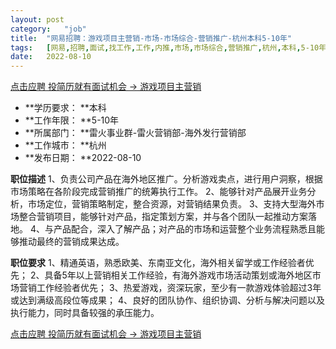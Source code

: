 ```yaml
---
layout:	post
category:	"job"
title:	"网易招聘：游戏项目主营销-市场-市场综合-营销推广-杭州本科5-10年"
tags:	[网易,招聘,面试,找工作,工作,内推,市场,市场综合,营销推广,杭州,本科,5-10年]
date:	2022-08-10
---
```


[点击应聘 投简历就有面试机会 -> 游戏项目主营销](http://mobile.bole.netease.com/bole/boleDetail?id=41831&employeeId=346f03c3cda5f04c&key=all)



- **学历要求： **本科
- **工作年限： **5-10年
- **所属部门： **雷火事业群-雷火营销部-海外发行营销部
- **工作城市： **杭州
- **发布日期： **2022-08-10



**职位描述**
1、负责公司产品在海外地区推广。分析游戏卖点，进行用户洞察，根据市场策略在各阶段完成营销推广的统筹执行工作。
2、能够针对产品展开业务分析，市场定位，营销策略制定，整合资源，对营销结果负责。
3、支持大型海外市场整合营销项目，能够针对产品，指定策划方案，并与各个团队一起推动方案落地。
4、与产品配合，深入了解产品；对产品的市场和运营整个业务流程熟悉且能够推动最终的营销成果达成。



**职位要求**
1、精通英语，熟悉欧美、东南亚文化，海外相关留学或工作经验者优先；
2、具备5年以上营销相关工作经验，有海外游戏市场活动策划或海外地区市场营销工作经验者优先；
3、热爱游戏，资深玩家，至少有一款游戏体验超过3年或达到满级高段位等成果；
4、良好的团队协作、组织协调、分析与解决问题以及执行能力，同时具备较强的承压能力。



[点击应聘 投简历就有面试机会 -> 游戏项目主营销](http://mobile.bole.netease.com/bole/boleDetail?id=41831&employeeId=346f03c3cda5f04c&key=all)